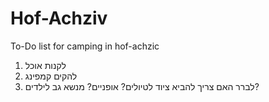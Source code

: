 # Hof-Achziv
To-Do list for camping in hof-achzic
1. לקנות אוכל
2. להקים קמפינג
3. לברר האם צריך להביא ציוד לטיולים? אופניים? מנשא גב לילדים?
